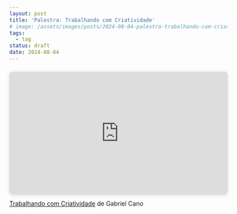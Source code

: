 ```yaml
---
layout: post
title: 'Palestra: Trabalhando com Criatividade'
# image: /assets/images/posts/2024-08-04-palestra-trabalhando-com-criatividade/thumbnail.webp
tags:
  - tag
status: draft
date: 2024-08-04
---
```

<div style="position: relative; width: 100%; height: 0; padding-top: 56.2500%; padding-bottom: 0; box-shadow: 0 2px 8px 0 rgba(63,69,81,0.16); margin-top: 1.6em; margin-bottom: 0.9em; overflow: hidden; border-radius: 8px; will-change: transform;">  <iframe loading="lazy" style="position: absolute; width: 100%; height: 100%; top: 0; left: 0; border: none; padding: 0;margin: 0;"    src="https:&#x2F;&#x2F;www.canva.com&#x2F;design&#x2F;DAGM0bIouqI&#x2F;7X6Jmn_y4o_E4gyogO4UYg&#x2F;view?embed" allowfullscreen="allowfullscreen" allow="fullscreen">  </iframe></div><a href="https:&#x2F;&#x2F;www.canva.com&#x2F;design&#x2F;DAGM0bIouqI&#x2F;7X6Jmn_y4o_E4gyogO4UYg&#x2F;view?utm_content=DAGM0bIouqI&amp;utm_campaign=designshare&amp;utm_medium=embeds&amp;utm_source=link" target="_blank" rel="noopener">Trabalhando com Criatividade</a> de Gabriel Cano